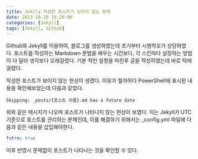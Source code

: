 ```yaml
---
title: Jeklly 작성한 포스트가 보이지 않는 문제
date: 2023-10-19 15:20:00
categories: [Jekyll]
tags: [Jekyll, Github]
---
```


 Github와 Jekyll를 이용하여, 블로그를 생성하였는데 초기부터 시행착오가 상당하였다.
포스트를 작성하는 Markdown 문법을 배우는 시간보다, 각 스킨마다 설정하는 방법이 다 달라 생각보다 오래걸렸다. 기본 적인 설정을 마친후 글을 작성하였는데 바로 턱에 걸렸다.
 
 작성한 포스트가 보이지 않는 현상이 생겼다. 이유가 뭘까하다 PowerShell에 표시된 내용을 확인해보았는데 다음과 같았다.

```shell
Skipping: _posts/{포스트 이름}.md has a future date
```

 위와 같은 메시지가 나오며 포스트가 나타나지 않는 현상이 보였다.
이는 Jekyll가 UTC 기준으로 포스트를 관리하는 문제인데, 이를 해결하기 위해서는 _config.yml 파일에 다음과 같은 내용을 삽입해야한다.

```yml
futre: true
```

 이후 반영시 문제없이 포스트가 나타나는 것을 확인할 수 있다.